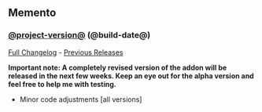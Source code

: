 ## Memento
### [@project-version@](https://github.com/wow-addon-dev/Memento/tree/@project-version@) (@build-date@)
[Full Changelog](@full-changelog@) - [Previous Releases](https://github.com/wow-addon-dev/Memento/releases)

**Important note: A completely revised version of the addon will be released in the next few weeks. Keep an eye out for the alpha version and feel free to help me with testing.**

- Minor code adjustments [all versions]
